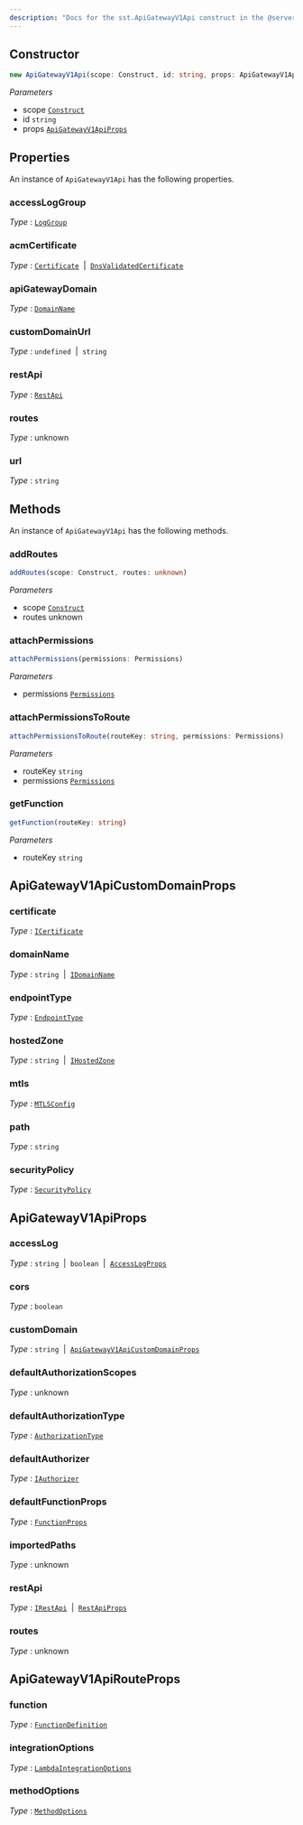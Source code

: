 ```yaml
---
description: "Docs for the sst.ApiGatewayV1Api construct in the @serverless-stack/resources package"
---
```



## Constructor
```ts
new ApiGatewayV1Api(scope: Construct, id: string, props: ApiGatewayV1ApiProps)
```
_Parameters_
- scope [`Construct`](https://docs.aws.amazon.com/cdk/api/v2/docs/constructs.Construct.html)
- id `string`
- props [`ApiGatewayV1ApiProps`](#apigatewayv1apiprops)
## Properties
An instance of `ApiGatewayV1Api` has the following properties.
### accessLogGroup

_Type_ : [`LogGroup`](https://docs.aws.amazon.com/cdk/api/v2/docs/aws-cdk-lib.LogGroup.html)

### acmCertificate

_Type_ : [`Certificate`](https://docs.aws.amazon.com/cdk/api/v2/docs/aws-cdk-lib.Certificate.html)&nbsp; | &nbsp;[`DnsValidatedCertificate`](https://docs.aws.amazon.com/cdk/api/v2/docs/aws-cdk-lib.DnsValidatedCertificate.html)

### apiGatewayDomain

_Type_ : [`DomainName`](https://docs.aws.amazon.com/cdk/api/v2/docs/aws-cdk-lib.DomainName.html)

### customDomainUrl

_Type_ : `undefined`&nbsp; | &nbsp;`string`

### restApi

_Type_ : [`RestApi`](https://docs.aws.amazon.com/cdk/api/v2/docs/aws-cdk-lib.RestApi.html)

### routes

_Type_ : unknown

### url

_Type_ : `string`

## Methods
An instance of `ApiGatewayV1Api` has the following methods.
### addRoutes

```ts
addRoutes(scope: Construct, routes: unknown)
```
_Parameters_
- scope [`Construct`](https://docs.aws.amazon.com/cdk/api/v2/docs/constructs.Construct.html)
- routes unknown
### attachPermissions

```ts
attachPermissions(permissions: Permissions)
```
_Parameters_
- permissions [`Permissions`](Permissions)
### attachPermissionsToRoute

```ts
attachPermissionsToRoute(routeKey: string, permissions: Permissions)
```
_Parameters_
- routeKey `string`
- permissions [`Permissions`](Permissions)
### getFunction

```ts
getFunction(routeKey: string)
```
_Parameters_
- routeKey `string`
## ApiGatewayV1ApiCustomDomainProps
### certificate

_Type_ : [`ICertificate`](https://docs.aws.amazon.com/cdk/api/v2/docs/aws-cdk-lib.ICertificate.html)

### domainName

_Type_ : `string`&nbsp; | &nbsp;[`IDomainName`](https://docs.aws.amazon.com/cdk/api/v2/docs/aws-cdk-lib.IDomainName.html)

### endpointType

_Type_ : [`EndpointType`](https://docs.aws.amazon.com/cdk/api/v2/docs/aws-cdk-lib.EndpointType.html)

### hostedZone

_Type_ : `string`&nbsp; | &nbsp;[`IHostedZone`](https://docs.aws.amazon.com/cdk/api/v2/docs/aws-cdk-lib.IHostedZone.html)

### mtls

_Type_ : [`MTLSConfig`](https://docs.aws.amazon.com/cdk/api/v2/docs/aws-cdk-lib.MTLSConfig.html)

### path

_Type_ : `string`

### securityPolicy

_Type_ : [`SecurityPolicy`](https://docs.aws.amazon.com/cdk/api/v2/docs/aws-cdk-lib.SecurityPolicy.html)

## ApiGatewayV1ApiProps
### accessLog

_Type_ : `string`&nbsp; | &nbsp;`boolean`&nbsp; | &nbsp;[`AccessLogProps`](AccessLogProps)

### cors

_Type_ : `boolean`

### customDomain

_Type_ : `string`&nbsp; | &nbsp;[`ApiGatewayV1ApiCustomDomainProps`](#apigatewayv1apicustomdomainprops)

### defaultAuthorizationScopes

_Type_ : unknown

### defaultAuthorizationType

_Type_ : [`AuthorizationType`](https://docs.aws.amazon.com/cdk/api/v2/docs/aws-cdk-lib.AuthorizationType.html)

### defaultAuthorizer

_Type_ : [`IAuthorizer`](https://docs.aws.amazon.com/cdk/api/v2/docs/aws-cdk-lib.IAuthorizer.html)

### defaultFunctionProps

_Type_ : [`FunctionProps`](FunctionProps)

### importedPaths

_Type_ : unknown

### restApi

_Type_ : [`IRestApi`](https://docs.aws.amazon.com/cdk/api/v2/docs/aws-cdk-lib.IRestApi.html)&nbsp; | &nbsp;[`RestApiProps`](https://docs.aws.amazon.com/cdk/api/v2/docs/aws-cdk-lib.RestApiProps.html)

### routes

_Type_ : unknown

## ApiGatewayV1ApiRouteProps
### function

_Type_ : [`FunctionDefinition`](FunctionDefinition)

### integrationOptions

_Type_ : [`LambdaIntegrationOptions`](https://docs.aws.amazon.com/cdk/api/v2/docs/aws-cdk-lib.LambdaIntegrationOptions.html)

### methodOptions

_Type_ : [`MethodOptions`](https://docs.aws.amazon.com/cdk/api/v2/docs/aws-cdk-lib.MethodOptions.html)
